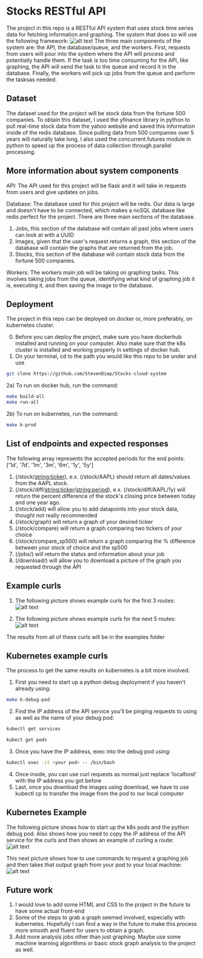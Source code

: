 # Stocks RESTful API
The project in this repo is a RESTful API system that uses stock time series data for fetching information and graphing. 
The system that does so will use the following framework:
![alt text](https://github.com/StevenDiep/Stocks-cloud-system/blob/main/readme/Framework.png?raw=true)
The three main components of the system are: the API, the database/queue, and the workers. First, requests from users will pour into the system where the API will process and potentially handle them. If the task is too time consuming for the API, like graphing, the API will send the task to the queue and record it in the database. Finally, the workers will pick up jobs from the queue and perform the tasksas needed.

## Dataset
The dataset used for the project will be stock data from the fortune 500 companies. To obtain this dataset, I used the yfinance library in python to pull real-time stock data from the yahoo website and saved this information inside of the redis database. Since pulling data from 500 companies over 5 years will naturally take long, I also used the concurrent.futures module in python to speed up the process of data collection through parallel processing.

## More information about system components
API: The API used for this project will be flask and it will take in requests from users and give updates on jobs.

Database: The database used for this project will be redis. Our data is large and doesn't have to be connected, which makes a noSQL database like redis perfect for the project. There are three main sections of the database. 
1. Jobs, this section of the database will contain all past jobs where users can look at with a UUID
2. Images, given that the user's request returns a graph, this section of the database will contain the graphs that are returned from the job.
3. Stocks, this section of the database will contain stock data from the fortune 500 companies.

Workers: The workers main job will be taking on graphing tasks. This involves taking jobs from the queue, identifying what kind of graphing job it is, executing it, and then saving the image to the database.

## Deployment
The project in this repo can be deployed on docker or, more preferably, on kubernetes cluster. 

0) Before you can deploy the project, make sure you have dockerhub installed and running on your computer. Also make sure that the k8s cluster is installed and working properly in settings of docker hub.
1) On your terminal, cd to the path you would like this repo to be under and use
```bash
git clone https://github.com/StevenDiep/Stocks-cloud-system
```
2a) To run on docker hub, run the command:
```bash
make build-all
make run-all
```
2b) To run on kubernetes, run the command:
```bash
make k-prod
```
## List of endpoints and expected responses

The following array represents the accepted periods for the end points: ['1d', '7d', '1m', '3m', '6m', '1y', '5y']
1. (/stock/<string:ticker>), e.x. (/stock/AAPL) should return all dates/values from the AAPL stock.
2. (/stock/diff/<string:ticker>/<string:period>), e.x. (/stock/diff/AAPL/1y) will return the percent difference of the stock's closing price between today and one year ago.
3. (/stock/add) will allow you to add datapoints into your stock data, thought not really recommended
4. (/stock/graph) will return a graph of your desired ticker
5. (/stock/compare) will return a graph comparing two tickers of your choice
6. (/stock/compare_sp500) will return a graph comparing the % difference between your stock of choice and the sp500
7. (/jobs/<uuid>) will return the status and information about your job
8. (/download/<uuid>) will allow you to download a picture of the graph you requested through the API

## Example curls
1. The following picture shows example curls for the first 3 routes:
![alt text](https://github.com/StevenDiep/Stocks-cloud-system/blob/main/readme/example_curl_1.png?raw=true)

2. The following picture shows example curls for the next 5 routes:
![alt text](https://github.com/StevenDiep/Stocks-cloud-system/blob/main/readme/example_curl_2.png?raw=true)

The results from all of these curls will be in the examples folder
## Kubernetes example curls
The process to get the same results on kubernetes is a bit more involved.
1) First you need to start up a python debug deployment if you haven't already using:
```bash
make k-debug-pod
```
2) Find the IP address of the API service you'll be pinging requests to using as well as the name of your debug pod:
```bash
kubectl get services
```

```bash
kubect get pods
```

3) Once you have the IP address, exec into the debug pod using:
```bash
kubectl exec -it <your pod> -- /bin/bash
```

4) Once inside, you can use curl requests as normal just replace 'localhost' with the IP address you got before
5) Last, once you download the images using download, we have to use kubectl cp to transfer the image from the pod to our local computer

## Kubernetes Example
The following picture shows how to start up the k8s pods and the python debug pod. Also shows how you need to copy the IP address of the API service for the curls and then shows an example of curling a route:
![alt text](https://github.com/StevenDiep/Stocks-cloud-system/blob/main/readme/example_k8s_1.png?raw=true)

This next picture shows how to use commands to request a graphing job and then takes that output graph from your pod to your local machine:
![alt text](https://github.com/StevenDiep/Stocks-cloud-system/blob/main/readme/example_k8s_2.png?raw=true)

## Future work

1) I would love to add some HTML and CSS to the project in the future to have some actual front-end
2) Some of the steps to grab a graph seemed involved, especially with kubernetes. Hopefully I can find a way in the future to make this process more smooth and fluent for users to obtain a graph.
3) Add more analysis jobs other than just graphing. Maybe use some machine learning algorithms or basic stock graph analysis to the project as well. 
